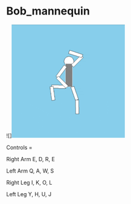 # Bob_mannequin
![]<img src="https://github.com/IamLee99/Bob_mannequin/blob/main/BOBGIF.gif" width="300" height="300"/>


Controls =

  Right Arm 
    E, D, R, E

  Left Arm 
    Q, A, W, S
    
  Right Leg 
    I, K, O, L
    
  Left Leg
    Y, H, U, J
